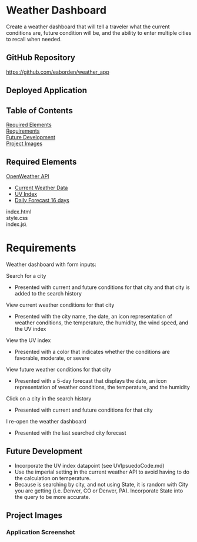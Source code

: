 # Weather Dashboard

Create a weather dashboard that will tell a traveler what the current conditions are, future condition will be, and the ability to enter multiple cities to recall when needed.

## GitHub Repository

https://github.com/eaborden/weather_app

## Deployed Application


## Table of Contents
[Required Elements](#required-elements)\
[Requirements](#requirements)\
[Future Development](#future-development)\
[Project Images](#project-images)

## Required Elements
[OpenWeather API](https://openweathermap.org/api)
*   [Current Weather Data](https://openweathermap.org/current)
*   [UV Index](https://openweathermap.org/api/uvi)
*   [Daily Forecast 16 days](https://openweathermap.org/forecast16)

index.html\
style.css\
index.js\

# Requirements

Weather dashboard with form inputs:

Search for a city
*   Presented with current and future conditions for that city and that city is added to the search history

View current weather conditions for that city
*   Presented with the city name, the date, an icon representation of weather conditions, the temperature, the humidity, the wind speed, and the UV index

View the UV index
*   Presented with a color that indicates whether the conditions are favorable, moderate, or severe

View future weather conditions for that city
*   Presented with a 5-day forecast that displays the date, an icon representation of weather conditions, the temperature, and the humidity

Click on a city in the search history
*   Presented with current and future conditions for that city

I re-open the weather dashboard
*   Presented with the last searched city forecast

## Future Development
* Incorporate the UV index datapoint (see UVIpsuedoCode.md)
* Use the imperial setting in the current weather API to avoid having to do the calculation on temperature.
* Because is searching by city, and not using State, it is random with City you are getting (i.e. Denver, CO or Denver, PA).  Incorporate State into the query to be more accurate.

## Project Images

###  Application Screenshot

